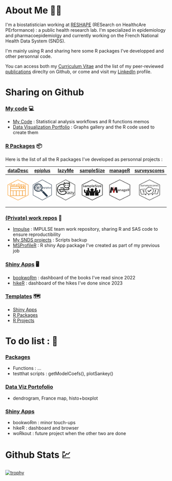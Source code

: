 # About Me :technologist:

I'm a biostatistician working at [RESHAPE](https://www.reshapelab.fr/fr) (RESearch on HealthcAre PErformance) : a public health research lab. I'm specialized in epidemiology and pharmacoepidemiolgy and currently working on the French National Health Data System (SNDS).

I'm mainly using R and sharing here some R packages I've developped and other personnal code.

You can access both my [Curriculum Vitae](https://github.com/HugoMrth/HugoMrth/blob/main/CV.pdf) and the list of my peer-reviewed [publications](https://github.com/HugoMrth/HugoMrth/blob/main/Publications.md) direclty on Github, or come and visit my [LinkedIn](https://www.linkedin.com/in/hugo-marthinet-b96aa4133/) profile.

# Sharing on Github

### <ins>My code</ins> :computer:

* [My Code](https://github.com/HugoMrth/my-code) : Statistical analysis workflows and R functions memos
* [Data Visualization Portfolio](https://hugomrth.github.io/dataVisualizationPortfolio/) : Graphs gallery and the R code used to create them

### <ins>R Packages</ins> :package:

Here is the list of all the R packages I've developed as personnal projects : 

| [dataDesc](https://github.com/HugoMrth/dataDesc) | [epiplus](https://github.com/HugoMrth/epiplus) | [lazyMe](https://github.com/HugoMrth/lazyMe) | [sampleSize](https://github.com/HugoMrth/sampleSize) | [manageR](https://github.com/HugoMrth/manageR) | [surveyscores](https://github.com/HugoMrth/surveyscores) |
|----------|----------|----------|----------|----------|----------|
| <p align="center"> <img src="https://github.com/HugoMrth/dataDesc/blob/main/inst/logo.png" title="dataDesc"  alt="dataDesc" width="65" height="65"/> </p> | <p align="center"> <img src="https://github.com/HugoMrth/epiplus/blob/main/inst/logo.png" title="epiplus"  alt="epiplus" width="65" height="65"/> </p> | <p align="center"> <img src="https://github.com/HugoMrth/lazyMe/blob/main/inst/logo.png" title="lazyMe"  alt="lazyMe" width="65" height="65"/> </p> | <p align="center"> <img src="https://github.com/HugoMrth/sampleSize/blob/main/inst/logo.png" title="sampleSize"  alt="sampleSize" width="65" height="65"/> </p> | <p align="center"> <img src="https://github.com/HugoMrth/manageR/blob/main/inst/logo.png" title="manageR"  alt="manageR" width="65" height="65"/> </p> | <p align="center"> <img src="https://github.com/HugoMrth/surveyscores/blob/main/inst/logo.png" title="surveyscores"  alt="surveyscores" width="65" height="65"/> </p> |

### <ins>(Private) work repos</ins> :no_entry_sign:

* [Impulse](https://github.com/HugoMrth/Impulse-SDS) : IMPULSE team work repository, sharing R and SAS code to ensure reproductibility
* [My SNDS projects](https://github.com/HugoMrth/SNDS-Projects) : Scripts backup
* [MSProfileR](https://github.com/HugoMrth/MSProfileR) : R shiny App package I've created as part of my previous job

### <ins>Shiny Apps</ins> :desktop_computer:

* [bookwoRm](https://github.com/HugoMrth/bookwoRm) : dashboard of the books I've read since 2022
* [hikeR](https://github.com/HugoMrth/hikeR) : dashboard of the hikes I've done since 2023

### <ins>Templates</ins> :world_map:

 * [Shiny Apps](https://github.com/HugoMrth/shinyTemplate)
 * [R Packages](https://github.com/HugoMrth/pkgTemplate) 
 * [R Projects](https://github.com/HugoMrth/RporjTemplate)




# To do list : 🚀

### <ins>Packages</ins>
* Functions : ...
* testthat scripts : getModelCoefs(), plotSankey()
### <ins>Data Viz Portofolio</ins>
* dendrogram, France map, histo+boxplot
### <ins>Shiny Apps</ins>
* bookwoRm : minor touch-ups
* hikeR : dashboard and browser
* woRkout : future project when the other two are done



# Github Stats :chart:

[![trophy](https://github-profile-trophy.vercel.app/?username=HugoMrth&theme=onedark)](https://github.com/ryo-ma/github-profile-trophy)
  
<!--- 
---

  
<p align="center">
  <img width="800" height="220" src="https://streak-stats.demolab.com?user=HugoMrth&theme=highcontrast&hide_border=true&border_radius=5&card_width=800">
</p>


---


<p align="center">
  <img width="600" height="200" src="https://github-readme-stats.vercel.app/api?username=HugoMrth&show_icons=true&theme=vision-friendly-dark">
  <img width="400" height="200" src="https://github-readme-stats.vercel.app/api/top-langs/?username=HugoMrth&size_weight=0.0005&count_weight=0.3&layout=compact&theme=vision-friendly-dark">
</p>
 
---> 







